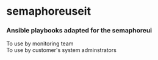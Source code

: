 # semaphoreuseit
### Ansible playbooks adapted for the semaphoreui
To use by monitoring team  
To use by customer's system adminstrators  

####